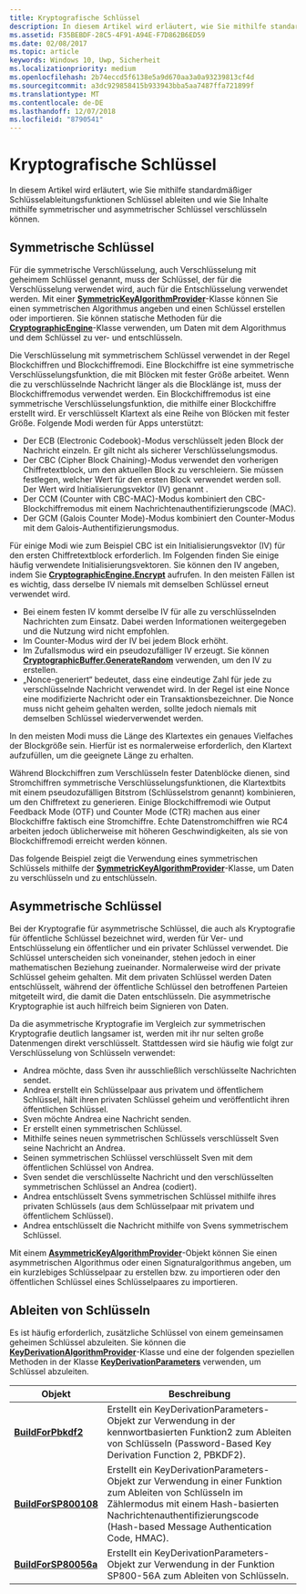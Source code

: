 ```yaml
---
title: Kryptografische Schlüssel
description: In diesem Artikel wird erläutert, wie Sie mithilfe standardmäßiger Schlüsselableitungsfunktionen Schlüssel ableiten und wie Sie Inhalte mithilfe symmetrischer und asymmetrischer Schlüssel verschlüsseln können.
ms.assetid: F35BEBDF-28C5-4F91-A94E-F7D862B6ED59
ms.date: 02/08/2017
ms.topic: article
keywords: Windows 10, Uwp, Sicherheit
ms.localizationpriority: medium
ms.openlocfilehash: 2b74eccd5f6138e5a9d670aa3a0a93239813cf4d
ms.sourcegitcommit: a3dc929858415b933943bba5aa7487ffa721899f
ms.translationtype: MT
ms.contentlocale: de-DE
ms.lasthandoff: 12/07/2018
ms.locfileid: "8790541"
---
```

# <a name="cryptographic-keys"></a>Kryptografische Schlüssel




In diesem Artikel wird erläutert, wie Sie mithilfe standardmäßiger Schlüsselableitungsfunktionen Schlüssel ableiten und wie Sie Inhalte mithilfe symmetrischer und asymmetrischer Schlüssel verschlüsseln können. 

## <a name="symmetric-keys"></a>Symmetrische Schlüssel


Für die symmetrische Verschlüsselung, auch Verschlüsselung mit geheimem Schlüssel genannt, muss der Schlüssel, der für die Verschlüsselung verwendet wird, auch für die Entschlüsselung verwendet werden. Mit einer [**SymmetricKeyAlgorithmProvider**](https://msdn.microsoft.com/library/windows/apps/br241537)-Klasse können Sie einen symmetrischen Algorithmus angeben und einen Schlüssel erstellen oder importieren. Sie können statische Methoden für die [**CryptographicEngine**](https://msdn.microsoft.com/library/windows/apps/br241490)-Klasse verwenden, um Daten mit dem Algorithmus und dem Schlüssel zu ver- und entschlüsseln.

Die Verschlüsselung mit symmetrischem Schlüssel verwendet in der Regel Blockchiffren und Blockchiffremodi. Eine Blockchiffre ist eine symmetrische Verschlüsselungsfunktion, die mit Blöcken mit fester Größe arbeitet. Wenn die zu verschlüsselnde Nachricht länger als die Blocklänge ist, muss der Blockchiffremodus verwendet werden. Ein Blockchiffremodus ist eine symmetrische Verschlüsselungsfunktion, die mithilfe einer Blockchiffre erstellt wird. Er verschlüsselt Klartext als eine Reihe von Blöcken mit fester Größe. Folgende Modi werden für Apps unterstützt:

-   Der ECB (Electronic Codebook)-Modus verschlüsselt jeden Block der Nachricht einzeln. Er gilt nicht als sicherer Verschlüsselungsmodus.
-   Der CBC (Cipher Block Chaining)-Modus verwendet den vorherigen Chiffretextblock, um den aktuellen Block zu verschleiern. Sie müssen festlegen, welcher Wert für den ersten Block verwendet werden soll. Der Wert wird Initialisierungsvektor (IV) genannt .
-   Der CCM (Counter with CBC-MAC)-Modus kombiniert den CBC-Blockchiffremodus mit einem Nachrichtenauthentifizierungscode (MAC).
-   Der GCM (Galois Counter Mode)-Modus kombiniert den Counter-Modus mit dem Galois-Authentifizierungsmodus.

Für einige Modi wie zum Beispiel CBC ist ein Initialisierungsvektor (IV) für den ersten Chiffretextblock erforderlich. Im Folgenden finden Sie einige häufig verwendete Initialisierungsvektoren. Sie können den IV angeben, indem Sie [**CryptographicEngine.Encrypt**](https://msdn.microsoft.com/library/windows/apps/br241494) aufrufen. In den meisten Fällen ist es wichtig, dass derselbe IV niemals mit demselben Schlüssel erneut verwendet wird.

-   Bei einem festen IV kommt derselbe IV für alle zu verschlüsselnden Nachrichten zum Einsatz. Dabei werden Informationen weitergegeben und die Nutzung wird nicht empfohlen.
-   Im Counter-Modus wird der IV bei jedem Block erhöht.
-   Im Zufallsmodus wird ein pseudozufälliger IV erzeugt. Sie können [**CryptographicBuffer.GenerateRandom**](https://msdn.microsoft.com/library/windows/apps/br241392) verwenden, um den IV zu erstellen.
-   „Nonce-generiert“ bedeutet, dass eine eindeutige Zahl für jede zu verschlüsselnde Nachricht verwendet wird. In der Regel ist eine Nonce eine modifizierte Nachricht oder ein Transaktionsbezeichner. Die Nonce muss nicht geheim gehalten werden, sollte jedoch niemals mit demselben Schlüssel wiederverwendet werden.

In den meisten Modi muss die Länge des Klartextes ein genaues Vielfaches der Blockgröße sein. Hierfür ist es normalerweise erforderlich, den Klartext aufzufüllen, um die geeignete Länge zu erhalten.

Während Blockchiffren zum Verschlüsseln fester Datenblöcke dienen, sind Stromchiffren symmetrische Verschlüsselungsfunktionen, die Klartextbits mit einem pseudozufälligen Bitstrom (Schlüsselstrom genannt) kombinieren, um den Chiffretext zu generieren. Einige Blockchiffremodi wie Output Feedback Mode (OTF) und Counter Mode (CTR) machen aus einer Blockchiffre faktisch eine Stromchiffre. Echte Datenstromchiffren wie RC4 arbeiten jedoch üblicherweise mit höheren Geschwindigkeiten, als sie von Blockchiffremodi erreicht werden können.

Das folgende Beispiel zeigt die Verwendung eines symmetrischen Schlüssels mithilfe der [**SymmetricKeyAlgorithmProvider**](https://msdn.microsoft.com/library/windows/apps/br241537)-Klasse, um Daten zu verschlüsseln und zu entschlüsseln.

## <a name="asymmetric-keys"></a>Asymmetrische Schlüssel


Bei der Kryptografie für asymmetrische Schlüssel, die auch als Kryptografie für öffentliche Schlüssel bezeichnet wird, werden für Ver- und Entschlüsselung ein öffentlicher und ein privater Schlüssel verwendet. Die Schlüssel unterscheiden sich voneinander, stehen jedoch in einer mathematischen Beziehung zueinander. Normalerweise wird der private Schlüssel geheim gehalten. Mit dem privaten Schlüssel werden Daten entschlüsselt, während der öffentliche Schlüssel den betroffenen Parteien mitgeteilt wird, die damit die Daten entschlüsseln. Die asymmetrische Kryptographie ist auch hilfreich beim Signieren von Daten.

Da die asymmetrische Kryptografie im Vergleich zur symmetrischen Kryptografie deutlich langsamer ist, werden mit ihr nur selten große Datenmengen direkt verschlüsselt. Stattdessen wird sie häufig wie folgt zur Verschlüsselung von Schlüsseln verwendet:

-   Andrea möchte, dass Sven ihr ausschließlich verschlüsselte Nachrichten sendet.
-   Andrea erstellt ein Schlüsselpaar aus privatem und öffentlichem Schlüssel, hält ihren privaten Schlüssel geheim und veröffentlicht ihren öffentlichen Schlüssel.
-   Sven möchte Andrea eine Nachricht senden.
-   Er erstellt einen symmetrischen Schlüssel.
-   Mithilfe seines neuen symmetrischen Schlüssels verschlüsselt Sven seine Nachricht an Andrea.
-   Seinen symmetrischen Schlüssel verschlüsselt Sven mit dem öffentlichen Schlüssel von Andrea.
-   Sven sendet die verschlüsselte Nachricht und den verschlüsselten symmetrischen Schlüssel an Andrea (codiert).
-   Andrea entschlüsselt Svens symmetrischen Schlüssel mithilfe ihres privaten Schlüssels (aus dem Schlüsselpaar mit privatem und öffentlichem Schlüssel).
-   Andrea entschlüsselt die Nachricht mithilfe von Svens symmetrischem Schlüssel.

Mit einem [**AsymmetricKeyAlgorithmProvider**](https://msdn.microsoft.com/library/windows/apps/br241478)-Objekt können Sie einen asymmetrischen Algorithmus oder einen Signaturalgorithmus angeben, um ein kurzlebiges Schlüsselpaar zu erstellen bzw. zu importieren oder den öffentlichen Schlüssel eines Schlüsselpaares zu importieren.

## <a name="deriving-keys"></a>Ableiten von Schlüsseln


Es ist häufig erforderlich, zusätzliche Schlüssel von einem gemeinsamen geheimen Schlüssel abzuleiten. Sie können die [**KeyDerivationAlgorithmProvider**](https://msdn.microsoft.com/library/windows/apps/br241518)-Klasse und eine der folgenden speziellen Methoden in der Klasse [**KeyDerivationParameters**](https://msdn.microsoft.com/library/windows/apps/br241524) verwenden, um Schlüssel abzuleiten.

| Objekt                                                                            | Beschreibung                                                                                                                                |
|-----------------------------------------------------------------------------------|--------------------------------------------------------------------------------------------------------------------------------------------|
| [**BuildForPbkdf2**](https://msdn.microsoft.com/library/windows/apps/br241525)    | Erstellt ein KeyDerivationParameters-Objekt zur Verwendung in der kennwortbasierten Funktion2 zum Ableiten von Schlüsseln (Password-Based Key Derivation Function 2, PBKDF2).                                 |
| [**BuildForSP800108**](https://msdn.microsoft.com/library/windows/apps/br241526)  | Erstellt ein KeyDerivationParameters-Objekt zur Verwendung in einer Funktion zum Ableiten von Schlüsseln im Zählermodus mit einem Hash-basierten Nachrichtenauthentifizierungscode (Hash-based Message Authentication Code, HMAC). |
| [**BuildForSP80056a**](https://msdn.microsoft.com/library/windows/apps/br241527)  | Erstellt ein KeyDerivationParameters-Objekt zur Verwendung in der Funktion SP800-56A zum Ableiten von Schlüsseln.                                                 |

 

